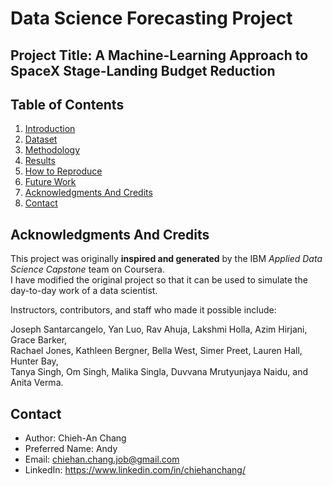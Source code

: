 # Data Science Forecasting Project

## Project Title: A Machine-Learning Approach to SpaceX Stage-Landing Budget Reduction

## Table of Contents
1. [Introduction](#introduction)  
2. [Dataset](#dataset)  
3. [Methodology](#methodology)  
4. [Results](#results)  
5. [How to Reproduce](#how-to-reproduce)  
6. [Future Work](#future-work)  
7. [Acknowledgments And Credits](#acknowledgments-And-Credits)  
9. [Contact](#contact)
   
## Acknowledgments And Credits
This project was originally **inspired and generated** by the IBM *Applied Data Science Capstone* team on Coursera.  
I have modified the original project so that it can be used to simulate the day-to-day work of a data scientist.

Instructors, contributors, and staff who made it possible include:  

Joseph Santarcangelo, Yan Luo, Rav Ahuja, Lakshmi Holla, Azim Hirjani, Grace Barker,  
Rachael Jones, Kathleen Bergner, Bella West, Simer Preet, Lauren Hall, Hunter Bay,  
Tanya Singh, Om Singh, Malika Singla, Duvvana Mrutyunjaya Naidu, and Anita Verma.  

## Contact
- Author: Chieh-An Chang
- Preferred Name: Andy
- Email: chiehan.chang.job@gmail.com
- LinkedIn: https://www.linkedin.com/in/chiehanchang/
